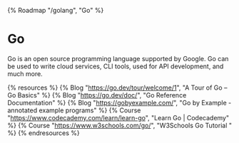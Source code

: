{% Roadmap "/golang", "Go" %}


# Go

Go is an open source programming language supported by Google. Go can be used to write cloud services, CLI tools, used for API development, and much more.

{% resources %}
  {% Blog "https://go.dev/tour/welcome/1", "A Tour of Go – Go Basics" %}
  {% Blog "https://go.dev/doc/", "Go Reference Documentation" %}
  {% Blog "https://gobyexample.com/", "Go by Example - annotated example programs" %}
  {% Course "https://www.codecademy.com/learn/learn-go", "Learn Go | Codecademy" %}
  {% Course "https://www.w3schools.com/go/", "W3Schools Go Tutorial " %}
{% endresources %}